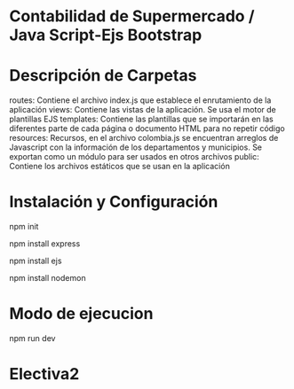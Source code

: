 # Contabilidad de Supermercado / Java Script-Ejs Bootstrap



# Descripción de Carpetas
routes: Contiene el archivo index.js que establece el enrutamiento de la aplicación
views: Contiene las vistas de la aplicación. Se usa el motor de plantillas EJS
templates: Contiene las plantillas que se importarán en las diferentes parte de cada página o documento HTML para no repetir código
resources: Recursos, en el archivo colombia.js se encuentran arreglos de Javascript con la información de los departamentos y municipios. Se exportan como un módulo para ser usados en otros archivos
public: Contiene los archivos estáticos que se usan en la aplicación


# Instalación y Configuración

npm init

npm install express 

npm install ejs 

npm install nodemon 

# Modo de ejecucion

npm run dev
# Electiva2
